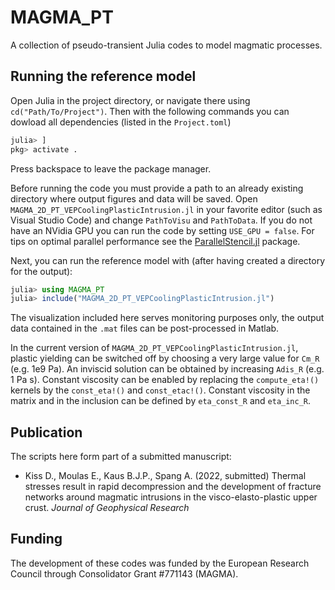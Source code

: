 # MAGMA_PT
A collection of pseudo-transient Julia codes to model magmatic processes.


## Running the reference model
Open Julia in the project directory, or navigate there using `cd("Path/To/Project")`. Then with the following commands you can dowload all dependencies (listed in the `Project.toml`)
```julia
julia> ] 
pkg> activate .
```
Press backspace to leave the package manager.

Before running the code you must provide a path to an already existing directory where output figures and data will be saved. Open `MAGMA_2D_PT_VEPCoolingPlasticIntrusion.jl` in your favorite editor (such as Visual Studio Code) and change `PathToVisu` and `PathToData`.
If you do not have an NVidia GPU you can run the code by setting `USE_GPU = false`. For tips on optimal parallel performance see the [ParallelStencil.jl](https://github.com/omlins/ParallelStencil.jl) package.  

Next, you can run the reference model with (after having created a directory for the output):
```julia
julia> using MAGMA_PT
julia> include("MAGMA_2D_PT_VEPCoolingPlasticIntrusion.jl")
```

The visualization included here serves monitoring purposes only, the output data contained in the `.mat` files can be post-processed in Matlab.

In the current version of `MAGMA_2D_PT_VEPCoolingPlasticIntrusion.jl`, plastic yielding can be switched off by choosing a very large value for `Cm_R` (e.g. 1e9 Pa). An inviscid solution can be obtained by increasing `Adis_R` (e.g. 1 Pa s). Constant viscosity can be enabled by replacing the `compute_eta!()` kernels by the `const_eta!()` and `const_etac!()`. Constant viscosity in the matrix and in the inclusion can be defined by `eta_const_R` and `eta_inc_R`. 

## Publication
The scripts here form part of a submitted manuscript:
- Kiss D., Moulas E., Kaus B.J.P., Spang A. (2022, submitted) Thermal stresses result in rapid decompression and the development of fracture networks around magmatic intrusions in the visco-elasto-plastic upper crust. *Journal of Geophysical Research*

## Funding
The development of these codes was funded by the European Research Council through Consolidator Grant #771143 (MAGMA).
